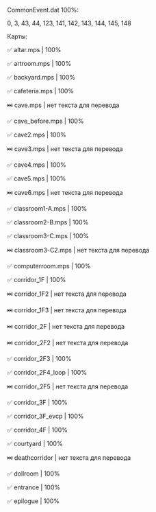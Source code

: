 CommonEvent.dat 100%:

0, 3, 43, 44, 123, 141, 142, 143, 144, 145, 148

Карты:

✅ altar.mps              | 100%

✅ artroom.mps            | 100%

✅ backyard.mps           | 100%

✅ cafeteria.mps          | 100%

⏭️ cave.mps               | нет текста для перевода

✅ cave_before.mps        | 100%

✅ cave2.mps              | 100%

⏭️ cave3.mps              | нет текста для перевода

✅ cave4.mps              | 100%

✅ cave5.mps              | 100%

⏭️ cave6.mps              | нет текста для перевода

✅ classroom1-A.mps       | 100%

✅ classroom2-B.mps       | 100%

✅ classroom3-C.mps       | 100%

⏭️ classroom3-C2.mps      | нет текста для перевода

✅ computerroom.mps       | 100%

✅ corridor_1F            | 100%

⏭️ corridor_1F2           | нет текста для перевода

⏭️ corridor_1F3           | нет текста для перевода

⏭️ corridor_2F            | нет текста для перевода

⏭️ corridor_2F2           | нет текста для перевода

✅ corridor_2F3           | 100%

✅ corridor_2F4_loop      | 100%

⏭️ corridor_2F5           | нет текста для перевода

✅ corridor_3F            | 100%

✅ corridor_3F_evcp       | 100%

✅ corridor_4F            | 100%

✅ courtyard              | 100%

⏭️ deathcorridor          | нет текста для перевода

✅ dollroom               | 100%

✅ entrance               | 100%

✅ epilogue               | 100%

